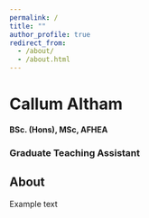 ```yaml
---
permalink: /
title: ""
author_profile: true
redirect_from: 
  - /about/
  - /about.html
---
```


# Callum Altham
#### BSc. (Hons), MSc, AFHEA
### Graduate Teaching Assistant

## About
Example text